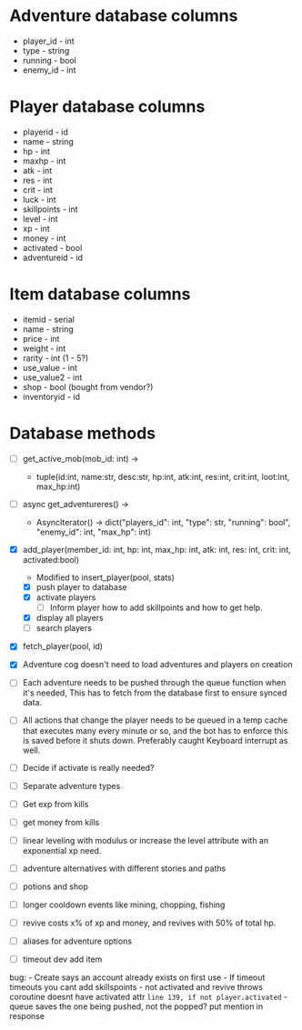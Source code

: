 # Adventure database columns

-   player_id - int
-   type - string
-   running - bool
-   enemy_id - int

# Player database columns

* playerid - id
* name - string
* hp - int
* maxhp - int
* atk - int
* res - int
* crit - int
* luck - int
* skillpoints - int
* level - int
* xp - int
* money - int
* activated - bool
* adventureid - id

# Item database columns

* itemid - serial
* name - string
* price - int
* weight - int
* rarity - int (1 - 5?)
* use_value - int
* use_value2 - int
* shop - bool (bought from vendor?)
* inventoryid - id

# Database methods

-   [ ] get_active_mob(mob_id: int) ->

    -   tuple(id:int, name:str, desc:str, hp:int, atk:int, res:int, crit:int, loot:int, max_hp:int)

-   [ ] async get_adventureres() ->

    -   AsyncIterator() -> dict("players_id": int, "type": str, "running": bool", "enemy_id": int, "max_hp": int)

-   [x] add_player(member_id: int, hp: int, max_hp: int, atk: int, res: int, crit: int, activated:bool)
    -   Modified to insert_player(pool, stats)
    -   [x] push player to database
    -   [x] activate players
        -   [ ] Inform player how to add skillpoints and how to get help.
    -   [x] display all players
    -   [ ] search players
-   [x] fetch_player(pool, id)



- [x] Adventure cog doesn't need to load adventures and players on creation
- [ ] Each adventure needs to be pushed through the queue function when it's needed,  This has to fetch from the database first to ensure synced data.  
- [ ] All actions that change the player needs to be queued in a temp cache that executes many every minute or so, and the bot has to enforce this is saved before it shuts down.  Preferably caught Keyboard interrupt as well.
- [ ] Decide if activate is really needed?
- [ ] Separate adventure types
- [ ] Get exp from kills
- [ ] get money from kills
- [ ] linear leveling with modulus or increase the level attribute with an exponential xp need.
- [ ] adventure alternatives with different stories and paths
- [ ] potions and shop
- [ ] longer cooldown events like mining, chopping, fishing
- [ ] revive costs x% of xp and money, and revives with 50% of total hp.
- [ ] aliases for adventure options
- [ ] timeout dev add item 

bug:
    - Create says an account already exists on first use
        - If timeout timeouts you cant add skillspoints
        - not activated and revive throws coroutine doesnt have activated attr `line 139, if not player.activated`
        - queue saves the one being pushed, not the popped?
put mention in response